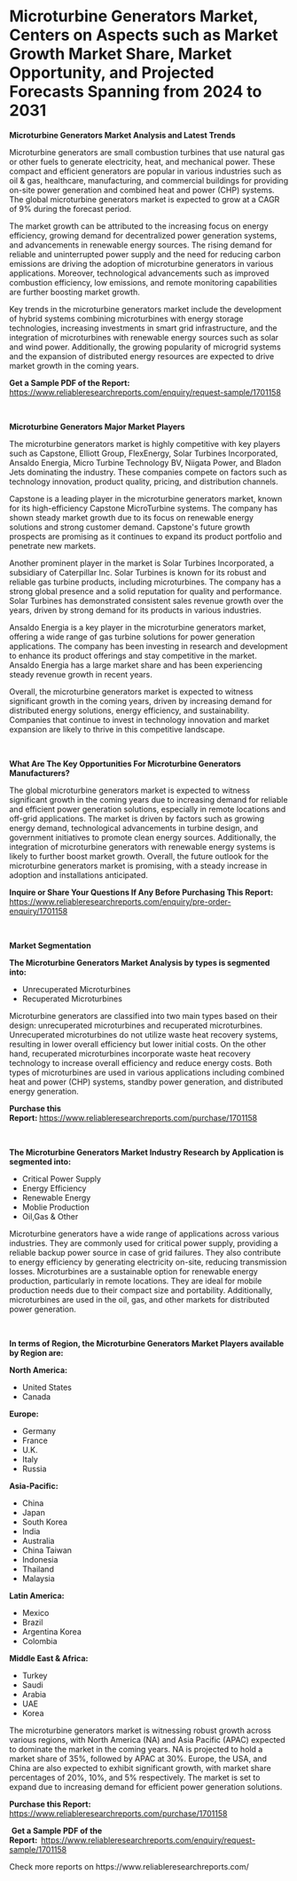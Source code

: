 <p><h1>Microturbine Generators Market, Centers on Aspects such as Market Growth Market Share, Market Opportunity, and Projected Forecasts Spanning from 2024 to 2031</h1></p><p><strong>Microturbine Generators Market Analysis and Latest Trends</strong></p>
<p><p>Microturbine generators are small combustion turbines that use natural gas or other fuels to generate electricity, heat, and mechanical power. These compact and efficient generators are popular in various industries such as oil & gas, healthcare, manufacturing, and commercial buildings for providing on-site power generation and combined heat and power (CHP) systems. The global microturbine generators market is expected to grow at a CAGR of 9% during the forecast period.</p><p>The market growth can be attributed to the increasing focus on energy efficiency, growing demand for decentralized power generation systems, and advancements in renewable energy sources. The rising demand for reliable and uninterrupted power supply and the need for reducing carbon emissions are driving the adoption of microturbine generators in various applications. Moreover, technological advancements such as improved combustion efficiency, low emissions, and remote monitoring capabilities are further boosting market growth.</p><p>Key trends in the microturbine generators market include the development of hybrid systems combining microturbines with energy storage technologies, increasing investments in smart grid infrastructure, and the integration of microturbines with renewable energy sources such as solar and wind power. Additionally, the growing popularity of microgrid systems and the expansion of distributed energy resources are expected to drive market growth in the coming years.</p></p>
<p><strong>Get a Sample PDF of the Report:&nbsp;</strong> <a href="https://www.reliableresearchreports.com/enquiry/request-sample/1701158">https://www.reliableresearchreports.com/enquiry/request-sample/1701158</a></p>
<p>&nbsp;</p>
<p><strong>Microturbine Generators Major Market Players</strong></p>
<p><p>The microturbine generators market is highly competitive with key players such as Capstone, Elliott Group, FlexEnergy, Solar Turbines Incorporated, Ansaldo Energia, Micro Turbine Technology BV, Niigata Power, and Bladon Jets dominating the industry. These companies compete on factors such as technology innovation, product quality, pricing, and distribution channels.</p><p>Capstone is a leading player in the microturbine generators market, known for its high-efficiency Capstone MicroTurbine systems. The company has shown steady market growth due to its focus on renewable energy solutions and strong customer demand. Capstone's future growth prospects are promising as it continues to expand its product portfolio and penetrate new markets.</p><p>Another prominent player in the market is Solar Turbines Incorporated, a subsidiary of Caterpillar Inc. Solar Turbines is known for its robust and reliable gas turbine products, including microturbines. The company has a strong global presence and a solid reputation for quality and performance. Solar Turbines has demonstrated consistent sales revenue growth over the years, driven by strong demand for its products in various industries.</p><p>Ansaldo Energia is a key player in the microturbine generators market, offering a wide range of gas turbine solutions for power generation applications. The company has been investing in research and development to enhance its product offerings and stay competitive in the market. Ansaldo Energia has a large market share and has been experiencing steady revenue growth in recent years.</p><p>Overall, the microturbine generators market is expected to witness significant growth in the coming years, driven by increasing demand for distributed energy solutions, energy efficiency, and sustainability. Companies that continue to invest in technology innovation and market expansion are likely to thrive in this competitive landscape.</p></p>
<p>&nbsp;</p>
<p><strong>What Are The Key Opportunities For Microturbine Generators Manufacturers?</strong></p>
<p><p>The global microturbine generators market is expected to witness significant growth in the coming years due to increasing demand for reliable and efficient power generation solutions, especially in remote locations and off-grid applications. The market is driven by factors such as growing energy demand, technological advancements in turbine design, and government initiatives to promote clean energy sources. Additionally, the integration of microturbine generators with renewable energy systems is likely to further boost market growth. Overall, the future outlook for the microturbine generators market is promising, with a steady increase in adoption and installations anticipated.</p></p>
<p><strong>Inquire or Share Your Questions If Any Before Purchasing This Report:</strong> <a href="https://www.reliableresearchreports.com/enquiry/pre-order-enquiry/1701158">https://www.reliableresearchreports.com/enquiry/pre-order-enquiry/1701158</a></p>
<p>&nbsp;</p>
<p><strong>Market Segmentation</strong></p>
<p><strong>The Microturbine Generators Market Analysis by types is segmented into:</strong></p>
<p><ul><li>Unrecuperated Microturbines</li><li>Recuperated Microturbines</li></ul></p>
<p><p>Microturbine generators are classified into two main types based on their design: unrecuperated microturbines and recuperated microturbines. Unrecuperated microturbines do not utilize waste heat recovery systems, resulting in lower overall efficiency but lower initial costs. On the other hand, recuperated microturbines incorporate waste heat recovery technology to increase overall efficiency and reduce energy costs. Both types of microturbines are used in various applications including combined heat and power (CHP) systems, standby power generation, and distributed energy generation.</p></p>
<p><strong>Purchase this Report:&nbsp;</strong><a href="https://www.reliableresearchreports.com/purchase/1701158">https://www.reliableresearchreports.com/purchase/1701158</a></p>
<p>&nbsp;</p>
<p><strong>The Microturbine Generators Market Industry Research by Application is segmented into:</strong></p>
<p><ul><li>Critical Power Supply</li><li>Energy Efficiency</li><li>Renewable Energy</li><li>Moblie Production</li><li>Oil,Gas & Other</li></ul></p>
<p><p>Microturbine generators have a wide range of applications across various industries. They are commonly used for critical power supply, providing a reliable backup power source in case of grid failures. They also contribute to energy efficiency by generating electricity on-site, reducing transmission losses. Microturbines are a sustainable option for renewable energy production, particularly in remote locations. They are ideal for mobile production needs due to their compact size and portability. Additionally, microturbines are used in the oil, gas, and other markets for distributed power generation.</p></p>
<p>&nbsp;</p>
<p><strong>In terms of Region, the Microturbine Generators Market Players available by Region are:</strong></p>
<p>
    <p> <strong> North America: </strong>
        <ul>
            <li>United States</li>
            <li>Canada</li>
        </ul>
        </p> 
    <p> <strong> Europe: </strong>
        <ul>
            <li>Germany</li>
            <li>France</li>
            <li>U.K.</li>
            <li>Italy</li>
            <li>Russia</li>
        </ul>
        </p> 
    <p> <strong> Asia-Pacific: </strong>
        <ul>
            <li>China</li>
            <li>Japan</li>
            <li>South Korea</li>
            <li>India</li>
            <li>Australia</li>
            <li>China Taiwan</li>
            <li>Indonesia</li>
            <li>Thailand</li>
            <li>Malaysia</li>
        </ul>
        </p> 
    <p> <strong> Latin America: </strong>
        <ul>
            <li>Mexico</li>
            <li>Brazil</li>
            <li>Argentina Korea</li>
            <li>Colombia</li>
        </ul>
        </p> 
    <p> <strong> Middle East & Africa: </strong>
        <ul>
            <li>Turkey</li>
            <li>Saudi</li>
            <li>Arabia</li>
            <li>UAE</li>
            <li>Korea</li>
        </ul>
    </p>
    </p>
<p><p>The microturbine generators market is witnessing robust growth across various regions, with North America (NA) and Asia Pacific (APAC) expected to dominate the market in the coming years. NA is projected to hold a market share of 35%, followed by APAC at 30%. Europe, the USA, and China are also expected to exhibit significant growth, with market share percentages of 20%, 10%, and 5% respectively. The market is set to expand due to increasing demand for efficient power generation solutions.</p></p>
<p><strong>Purchase this Report: </strong><a href="https://www.reliableresearchreports.com/purchase/1701158">https://www.reliableresearchreports.com/purchase/1701158</a></p>
<p>&nbsp;<strong>Get a Sample PDF of the Report:&nbsp;&nbsp;</strong><a href="https://www.reliableresearchreports.com/enquiry/request-sample/1701158">https://www.reliableresearchreports.com/enquiry/request-sample/1701158</a></p>
<p><strong></strong></p>
<p>Check more reports on https://www.reliableresearchreports.com/</p>